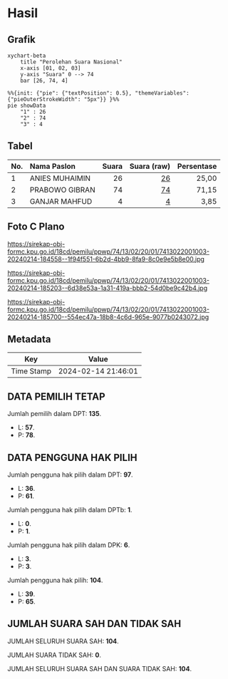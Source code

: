 # Hasil

## Grafik

```mermaid
xychart-beta
    title "Perolehan Suara Nasional"
    x-axis [01, 02, 03]
    y-axis "Suara" 0 --> 74
    bar [26, 74, 4]
```

```mermaid
%%{init: {"pie": {"textPosition": 0.5}, "themeVariables": {"pieOuterStrokeWidth": "5px"}} }%%
pie showData
    "1" : 26
    "2" : 74
    "3" : 4
```

## Tabel

| No. | Nama Paslon    | Suara | Suara (raw) | Persentase |
|:--- |:-------------- | -----:| -----------:| ----------:|
| 1   | ANIES MUHAIMIN | 26    | [26][p-1]   | 25,00      |
| 2   | PRABOWO GIBRAN | 74    | [74][p-2]   | 71,15      |
| 3   | GANJAR MAHFUD  | 4     | [4][p-3]    | 3,85       |


[p-1]: https://github.com/gigit-pemilu/pemilu-2024/blob/main/pilpres/hitung-suara/sub/74-sulawesi-tenggara/sub/13-muna-barat/sub/02-barangka/sub/2001-wuna/sub/003-tps/sub/paslon-1.txt
[p-2]: https://github.com/gigit-pemilu/pemilu-2024/blob/main/pilpres/hitung-suara/sub/74-sulawesi-tenggara/sub/13-muna-barat/sub/02-barangka/sub/2001-wuna/sub/003-tps/sub/paslon-2.txt
[p-3]: https://github.com/gigit-pemilu/pemilu-2024/blob/main/pilpres/hitung-suara/sub/74-sulawesi-tenggara/sub/13-muna-barat/sub/02-barangka/sub/2001-wuna/sub/003-tps/sub/paslon-3.txt

## Foto C Plano

https://sirekap-obj-formc.kpu.go.id/18cd/pemilu/ppwp/74/13/02/20/01/7413022001003-20240214-184558--1f94f551-6b2d-4bb9-8fa9-8c0e9e5b8e00.jpg

https://sirekap-obj-formc.kpu.go.id/18cd/pemilu/ppwp/74/13/02/20/01/7413022001003-20240214-185203--6d38e53a-1a31-419a-bbb2-54d0be9c42b4.jpg

https://sirekap-obj-formc.kpu.go.id/18cd/pemilu/ppwp/74/13/02/20/01/7413022001003-20240214-185700--554ec47a-18b8-4c6d-965e-9077b0243072.jpg


## Metadata

| Key        | Value               |
| ---------- | ------------------- |
| Time Stamp | 2024-02-14 21:46:01 |


## DATA PEMILIH TETAP

Jumlah pemilih dalam DPT: **135**.
 * L: **57**.
 * P: **78**.

## DATA PENGGUNA HAK PILIH

Jumlah pengguna hak pilih dalam DPT: **97**.
 * L: **36**.
 * P: **61**.

Jumlah pengguna hak pilih dalam DPTb: **1**.
 * L: **0**.
 * P: **1**.

Jumlah pengguna hak pilih dalam DPK: **6**.
 * L: **3**.
 * P: **3**.

Jumlah pengguna hak pilih: **104**.
 * L: **39**.
 * P: **65**.

## JUMLAH SUARA SAH DAN TIDAK SAH

JUMLAH SELURUH SUARA SAH: **104**.

JUMLAH SUARA TIDAK SAH: **0**.

JUMLAH SELURUH SUARA SAH DAN SUARA TIDAK SAH: **104**.


